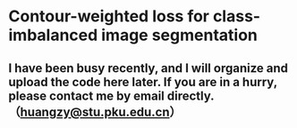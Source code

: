 # Contour-weighted loss for class-imbalanced image segmentation
## I have been busy recently, and I will organize and upload the code here later. If you are in a hurry, please contact me by email directly. （huangzy@stu.pku.edu.cn）
